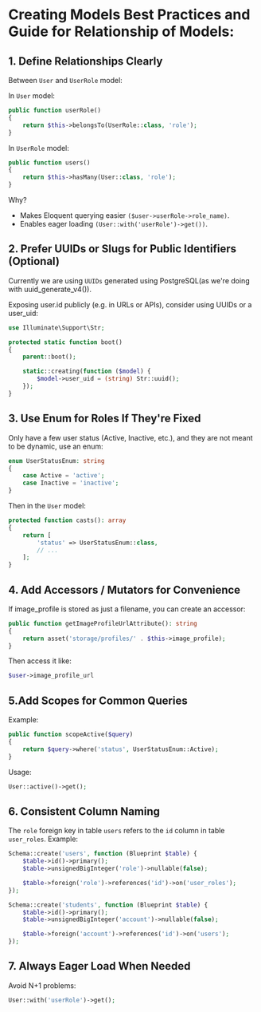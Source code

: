 # Creating Models Best Practices and Guide for Relationship of Models:

## 1. Define Relationships Clearly

Between `User` and `UserRole` model:

In `User` model:

```php
public function userRole()
{
    return $this->belongsTo(UserRole::class, 'role');
}
```

In `UserRole` model:

```php
public function users()
{
    return $this->hasMany(User::class, 'role');
}
```

Why?

- Makes Eloquent querying easier `($user->userRole->role_name)`.
- Enables eager loading `(User::with('userRole')->get())`.

## 2. Prefer UUIDs or Slugs for Public Identifiers (Optional)

Currently we are using `UUIDs` generated using PostgreSQL(as we're doing with uuid_generate_v4()).

Exposing user.id publicly (e.g. in URLs or APIs), consider using UUIDs or a user_uid:

```php
use Illuminate\Support\Str;

protected static function boot()
{
    parent::boot();

    static::creating(function ($model) {
        $model->user_uid = (string) Str::uuid();
    });
}
```

## 3. Use Enum for Roles If They're Fixed

Only have a few user status (Active, Inactive, etc.), and they are not meant to be dynamic, use an enum:

```php
enum UserStatusEnum: string
{
    case Active = 'active';
    case Inactive = 'inactive';
}
```

Then in the `User` model:

```php
protected function casts(): array
{
    return [
        'status' => UserStatusEnum::class,
        // ...
    ];
}
```

## 4. Add Accessors / Mutators for Convenience

If image_profile is stored as just a filename, you can create an accessor:

```php
public function getImageProfileUrlAttribute(): string
{
    return asset('storage/profiles/' . $this->image_profile);
}
```

Then access it like:

```php
$user->image_profile_url
```

## 5.Add Scopes for Common Queries

Example:

```php
public function scopeActive($query)
{
    return $query->where('status', UserStatusEnum::Active);
}
```

Usage:

```php
User::active()->get();
```

## 6. Consistent Column Naming

The `role` foreign key in table `users` refers to the `id` column in table `user_roles`. Example:

```php
Schema::create('users', function (Blueprint $table) {
    $table->id()->primary();
    $table->unsignedBigInteger('role')->nullable(false);

    $table->foreign('role')->references('id')->on('user_roles');
});
```

```php
Schema::create('students', function (Blueprint $table) {
    $table->id()->primary();
    $table->unsignedBigInteger('account')->nullable(false);

    $table->foreign('account')->references('id')->on('users');
});
```

## 7. Always Eager Load When Needed

Avoid N+1 problems:

```php
User::with('userRole')->get();
```
